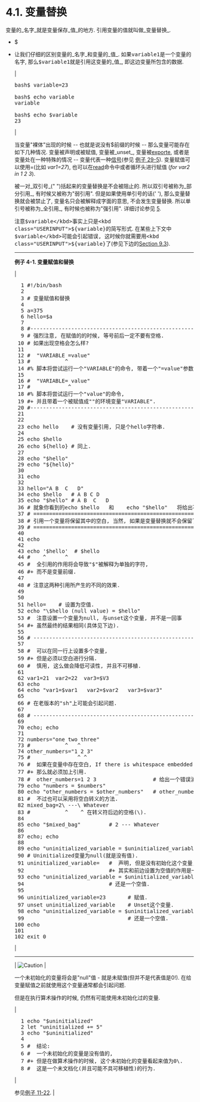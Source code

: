 # 4.1\. 变量替换

变量的_名字_就是变量保存_值_的地方. 引用变量的值就叫做_变量替换_.

*   <span class="TOKEN">$</span>
*   让我们仔细的区别变量的_名字_和变量的_值_. 如果<kbd class="USERINPUT">variable1</kbd>是一个变量的名字, 那么<kbd class="USERINPUT">$variable1</kbd>就是引用这变量的_值_, 即这边变量所包含的数据.

    | 

    <pre class="SCREEN"><samp class="PROMPT">bash$</samp> <kbd class="USERINPUT">variable=23</kbd>

    <samp class="PROMPT">bash$</samp> <kbd class="USERINPUT">echo variable</kbd>
    <samp class="COMPUTEROUTPUT">variable</samp>

    <samp class="PROMPT">bash$</samp> <kbd class="USERINPUT">echo $variable</kbd>
    <samp class="COMPUTEROUTPUT">23</samp></pre>

     |

    当变量<span class="QUOTE">"裸体"</span>出现的时候 -- 也就是说没有<span class="TOKEN">$</span>前缀的时候 -- 那么变量可能存在如下几种情况. 变量被声明或被赋值, 变量被_unset_, 变量被[exporte](internal.md#EXPORTREF), 或者是变量处在一种特殊的情况 -- 变量代表一种[信号](debugging.md#SIGNALD)(参见 [例子 29-5](debugging.md#EX76)). 变量赋值可以使用<span class="TOKEN">=</span>(比如 _var1=27_), 也可以在[read](internal.md#READREF)命令中或者循环头进行赋值 (_for var2 in 1 2 3_).

    被一对_双引号_(<span class="TOKEN">" "</span>)括起来的变量替换是不会被阻止的. 所以双引号被称为_部分引用_, 有时候又被称为<span class="QUOTE">"弱引用"</span>. 但是如果使用单引号的话(<span class="TOKEN">' '</span>), 那么变量替换就会被禁止了, 变量名只会被解释成字面的意思, 不会发生变量替换. 所以单引号被称为_全引用_, 有时候也被称为<span class="QUOTE">"强引用"</span>. 详细讨论参见 [5](quoting.md).

    注意<kbd class="USERINPUT">$variable</kbd>事实上只是<kbd class="USERINPUT">${variable}</kbd>的简写形式. 在某些上下文中<kbd class="USERINPUT">$variable</kbd>可能会引起错误, 这时候你就需要用<kbd class="USERINPUT">${variable}</kbd>了(参见下边的[Section 9.3](parameter-substitution.md)).

    * * *

    **例子 4-1\. 变量赋值和替换**

    | 

    <pre class="PROGRAMLISTING">  1 #!/bin/bash
      2 
      3 # 变量赋值和替换
      4 
      5 a=375
      6 hello=$a
      7 
      8 #-------------------------------------------------------------------------
      9 # 强烈注意, 在赋值的的时候, 等号前后一定不要有空格.
     10 # 如果出现空格会怎么样?
     11 
     12 #  "VARIABLE =value"
     13 #           ^
     14 #% 脚本将尝试运行一个"VARIABLE"的命令, 带着一个"=value"参数.
     15 
     16 #  "VARIABLE= value"
     17 #            ^
     18 #% 脚本将尝试运行一个"value"的命令, 
     19 #+ 并且带着一个被赋值成""的环境变量"VARIABLE". 
     20 #-------------------------------------------------------------------------
     21 
     22 
     23 echo hello    # 没有变量引用, 只是个hello字符串.
     24 
     25 echo $hello
     26 echo ${hello} # 同上.
     27 
     28 echo "$hello"
     29 echo "${hello}"
     30 
     31 echo
     32 
     33 hello="A B  C   D"
     34 echo $hello   # A B C D
     35 echo "$hello" # A B  C   D
     36 # 就象你看到的echo $hello   和    echo "$hello"   将给出不同的结果.
     37 # ===============================================================
     38 # 引用一个变量将保留其中的空白, 当然, 如果是变量替换就不会保留了.
     39 # ===============================================================
     40 
     41 echo
     42 
     43 echo '$hello'  # $hello
     44 #    ^      ^
     45 #  全引用的作用将会导致"$"被解释为单独的字符,
     46 #+ 而不是变量前缀. 
     47 
     48 # 注意这两种引用所产生的不同的效果.
     49 
     50 
     51 hello=    # 设置为空值.
     52 echo "\$hello (null value) = $hello"
     53 #  注意设置一个变量为null, 与unset这个变量, 并不是一回事
     54 #+ 虽然最终的结果相同(具体见下边).
     55 
     56 # --------------------------------------------------------------
     57 
     58 #  可以在同一行上设置多个变量, 
     59 #+ 但是必须以空白进行分隔.
     60 #  慎用, 这么做会降低可读性, 并且不可移植.
     61 
     62 var1=21  var2=22  var3=$V3
     63 echo
     64 echo "var1=$var1   var2=$var2   var3=$var3"
     65 
     66 # 在老版本的"sh"上可能会引起问题.
     67 
     68 # --------------------------------------------------------------
     69 
     70 echo; echo
     71 
     72 numbers="one two three"
     73 #           ^   ^
     74 other_numbers="1 2 3"
     75 #               ^ ^
     76 #  如果在变量中存在空白, If there is whitespace embedded within a variable,
     77 #+ 那么就必须加上引用.
     78 #  other_numbers=1 2 3                  # 给出一个错误消息. 
     79 echo "numbers = $numbers"
     80 echo "other_numbers = $other_numbers"   # other_numbers = 1 2 3
     81 #  不过也可以采用将空白转义的方法.
     82 mixed_bag=2\ ---\ Whatever
     83 #           ^    ^ 在转义符后边的空格(\).
     84 
     85 echo "$mixed_bag"         # 2 --- Whatever
     86 
     87 echo; echo
     88 
     89 echo "uninitialized_variable = $uninitialized_variable"
     90 # Uninitialized变量为null(就是没有值). 
     91 uninitialized_variable=   #  声明, 但是没有初始化这个变量, 
     92                           #+ 其实和前边设置为空值的作用是一样的. 
     93 echo "uninitialized_variable = $uninitialized_variable"
     94                           # 还是一个空值.
     95 
     96 uninitialized_variable=23       # 赋值.
     97 unset uninitialized_variable    # Unset这个变量.
     98 echo "uninitialized_variable = $uninitialized_variable"
     99                                 # 还是一个空值.
    100 echo
    101 
    102 exit 0</pre>

     |

    * * *

    | ![Caution](./images/caution.gif) | 

    一个未初始化的变量将会是<span class="QUOTE">"null"</span>值 - 就是未赋值(但并不是代表值是0!). 在给变量赋值之前就使用这个变量通常都会引起问题.

    但是在执行算术操作的时候, 仍然有可能使用未初始化过的变量.

    | 

    <pre class="PROGRAMLISTING">  1 echo "$uninitialized"                                # (blank line)
      2 let "uninitialized += 5"                             # Add 5 to it.
      3 echo "$uninitialized"                                # 5
      4 
      5 #  结论:
      6 #  一个未初始化的变量是没有值的, 
      7 #+ 但是在做算术操作的时候, 这个未初始化的变量看起来值为0\. 
      8 #  这是一个未文档化(并且可能不具可移植性)的行为. </pre>

     |

    参见[例子 11-22](internal.md#SELFSOURCE). |